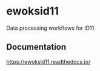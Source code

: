# ewoksid11

Data processing workflows for ID11

## Documentation

https://ewoksid11.readthedocs.io/
